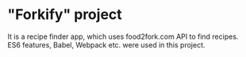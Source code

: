 # "Forkify" project
It is a recipe finder app, which uses food2fork.com API to find recipes.    
ES6 features, Babel, Webpack etc. were used in this project. 
